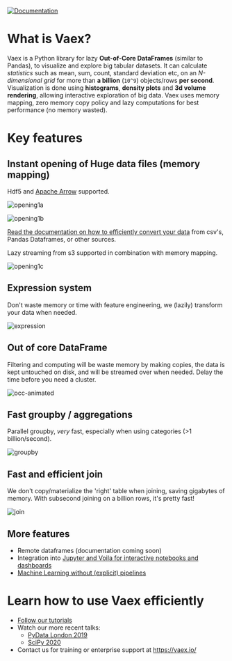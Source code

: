 
[![Documentation](https://readthedocs.org/projects/vaex/badge/?version=latest)](https://docs.vaex.io)

# What is Vaex?

Vaex is a Python library for lazy **Out-of-Core DataFrames** (similar to
Pandas), to visualize and explore big tabular datasets. It can calculate
*statistics* such as mean, sum, count, standard deviation etc, on an
*N-dimensional grid* for more than **a billion** (`10^9`) objects/rows
**per second**. Visualization is done using **histograms**, **density
plots** and **3d volume rendering**, allowing interactive exploration of
big data. Vaex uses memory mapping, zero memory copy policy and lazy
computations for best performance (no memory wasted).

# Key features
## Instant opening of Huge data files (memory mapping)
Hdf5 and [Apache Arrow](https://arrow.apache.org/) supported. 

![opening1a](https://user-images.githubusercontent.com/1765949/82818563-31c1e200-9e9f-11ea-9ee0-0a8c1994cdc9.png)


![opening1b](https://user-images.githubusercontent.com/1765949/82820352-49e73080-9ea2-11ea-9153-d73aa399d329.png)

[Read the documentation on how to efficiently convert your data](https://docs.vaex.io/en/latest/example_io.html) from csv's, Pandas Dataframes, or other sources.


Lazy streaming from s3 supported in combination with memory mapping.

![opening1c](https://user-images.githubusercontent.com/1765949/82820516-a21e3280-9ea2-11ea-948b-07df26c4b5d3.png)


## Expression system
Don't waste memory or time with feature engineering, we (lazily) transform your data when needed.


![expression](https://user-images.githubusercontent.com/1765949/82818733-70f03300-9e9f-11ea-80b0-ab28e7950b5c.png)



## Out of core DataFrame
Filtering and computing will be waste memory by making copies, the data is kept untouched on disk, and will be streamed over when needed. Delay the time before you need a cluster.


![occ-animated](https://user-images.githubusercontent.com/1765949/82821111-c6c6da00-9ea3-11ea-9f9e-498de8133cc2.gif)

## Fast groupby / aggregations
Parallel groupby, *very* fast, especially when using categories (>1 billion/second).


![groupby](https://user-images.githubusercontent.com/1765949/82818807-97ae6980-9e9f-11ea-8820-41dd4441057a.png)


## Fast and efficient join
We don't copy/materialize the 'right' table when joining, saving gigabytes of memory. With subsecond joining on a billion rows, it's pretty fast!

![join](https://user-images.githubusercontent.com/1765949/82818840-a268fe80-9e9f-11ea-8ba2-6a6d52c4af88.png)

## More features

 * Remote dataframes (documentation coming soon)
 * Integration into [Jupyter and Voila for interactive notebooks and dashboards](https://vaex.readthedocs.io/en/latest/tutorial_jupyter.html)
 * [Machine Learning without (explicit) pipelines](https://vaex.readthedocs.io/en/latest/tutorial_ml.html)


# Learn how to use Vaex efficiently
 * [Follow our tutorials](https://docs.vaex.io/en/latest/tutorials.html)
 * Watch our more recent talks:
   * [PyData London 2019](https://www.youtube.com/watch?v=2Tt0i823-ec)
   * [SciPy 2020](https://www.youtube.com/watch?v=ELtjRdPT8is)
 * Contact us for training or enterprise support at https://vaex.io/
